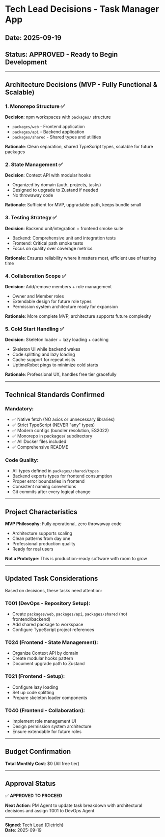 # Tech Lead Decisions - Task Manager App

## Date: 2025-09-19
## Status: APPROVED - Ready to Begin Development

---

## Architecture Decisions (MVP - Fully Functional & Scalable)

### 1. Monorepo Structure ✅
**Decision**: npm workspaces with `packages/` structure
- `packages/web` - Frontend application
- `packages/api` - Backend application  
- `packages/shared` - Shared types and utilities

**Rationale**: Clean separation, shared TypeScript types, scalable for future packages

### 2. State Management ✅
**Decision**: Context API with modular hooks
- Organized by domain (auth, projects, tasks)
- Designed to upgrade to Zustand if needed
- No throwaway code

**Rationale**: Sufficient for MVP, upgradable path, keeps bundle small

### 3. Testing Strategy ✅
**Decision**: Backend unit/integration + frontend smoke suite
- Backend: Comprehensive unit and integration tests
- Frontend: Critical path smoke tests
- Focus on quality over coverage metrics

**Rationale**: Ensures reliability where it matters most, efficient use of testing time

### 4. Collaboration Scope ✅
**Decision**: Add/remove members + role management
- Owner and Member roles
- Extendable design for future role types
- Permission system architecture ready for expansion

**Rationale**: More complete MVP, architecture supports future complexity

### 5. Cold Start Handling ✅
**Decision**: Skeleton loader + lazy loading + caching
- Skeleton UI while backend wakes
- Code splitting and lazy loading
- Cache support for repeat visits
- UptimeRobot pings to minimize cold starts

**Rationale**: Professional UX, handles free tier gracefully

---

## Technical Standards Confirmed

### Mandatory:
- ✅ Native fetch (NO axios or unnecessary libraries)
- ✅ Strict TypeScript (NEVER "any" types)
- ✅ Modern configs (bundler resolution, ES2022)
- ✅ Monorepo in packages/ subdirectory
- ✅ All Docker files included
- ✅ Comprehensive README

### Code Quality:
- All types defined in `packages/shared/types`
- Backend exports types for frontend consumption
- Proper error boundaries in frontend
- Consistent naming conventions
- Git commits after every logical change

---

## Project Characteristics

**MVP Philosophy**: Fully operational, zero throwaway code
- Architecture supports scaling
- Clean patterns from day one
- Professional production quality
- Ready for real users

**Not a Prototype**: This is production-ready software with room to grow

---

## Updated Task Considerations

Based on decisions, these tasks need attention:

### T001 (DevOps - Repository Setup):
- Create `packages/web`, `packages/api`, `packages/shared` (not frontend/backend)
- Add shared package to workspace
- Configure TypeScript project references

### T024 (Frontend - State Management):
- Organize Context API by domain
- Create modular hooks pattern
- Document upgrade path to Zustand

### T021 (Frontend - Setup):
- Configure lazy loading
- Set up code splitting
- Prepare skeleton loader components

### T040 (Frontend - Collaboration):
- Implement role management UI
- Design permission system architecture
- Ensure extendable for future roles

---

## Budget Confirmation
**Total Monthly Cost**: $0 (All free tier)

---

## Approval Status
✅ **APPROVED TO PROCEED**

**Next Action**: PM Agent to update task breakdown with architectural decisions and assign T001 to DevOps Agent

---

**Signed**: Tech Lead (Dietrich)  
**Date**: 2025-09-19
